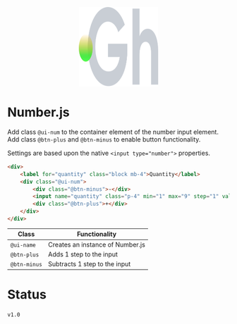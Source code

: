 <p align="center">
  <img width="180" height="180" src="https://github.com/terrainagency/ghost/blob/main/assets/logo.svg" alt="Ghost: Agnostic GSAP and Tailwind Framework">
</p>

# Number.js
Add class `@ui-num` to the container element of the number input element. Add class `@btn-plus` and `@btn-minus` to enable button functionality.

Settings are based upon the native `<input type="number">` properties.

```html
<div>
    <label for="quantity" class="block mb-4">Quantity</label>
    <div class="@ui-num">
        <div class="@btn-minus">-</div>
        <input name="quantity" class="p-4" min="1" max="9" step="1" value="1" type="number" />
        <div class="@btn-plus">+</div>
    </div>
</div>
```

Class | Functionality
------------ | -------------
`@ui-name` | Creates an instance of Number.js
`@btn-plus` | Adds 1 step to the input
`@btn-minus` | Subtracts 1 step to the input

# Status

`v1.0`